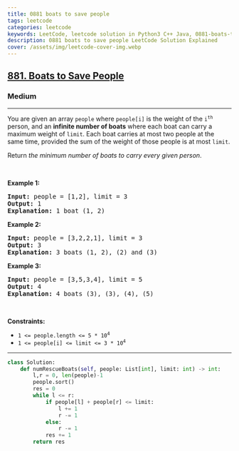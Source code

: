 ```yaml
---
title: 0881 boats to save people
tags: leetcode
categories: leetcode
keywords: LeetCode, leetcode solution in Python3 C++ Java, 0881-boats-to-save-people solution
description: 0881 boats to save people LeetCode Solution Explained
cover: /assets/img/leetcode-cover-img.webp
---
```



<h2><a href="https://leetcode.com/problems/boats-to-save-people/">881. Boats to Save People</a></h2><h3>Medium</h3><hr><div><p>You are given an array <code>people</code> where <code>people[i]</code> is the weight of the <code>i<sup>th</sup></code> person, and an <strong>infinite number of boats</strong> where each boat can carry a maximum weight of <code>limit</code>. Each boat carries at most two people at the same time, provided the sum of the weight of those people is at most <code>limit</code>.</p>

<p>Return <em>the minimum number of boats to carry every given person</em>.</p>

<p>&nbsp;</p>
<p><strong class="example">Example 1:</strong></p>

<pre><strong>Input:</strong> people = [1,2], limit = 3
<strong>Output:</strong> 1
<strong>Explanation:</strong> 1 boat (1, 2)
</pre>

<p><strong class="example">Example 2:</strong></p>

<pre><strong>Input:</strong> people = [3,2,2,1], limit = 3
<strong>Output:</strong> 3
<strong>Explanation:</strong> 3 boats (1, 2), (2) and (3)
</pre>

<p><strong class="example">Example 3:</strong></p>

<pre><strong>Input:</strong> people = [3,5,3,4], limit = 5
<strong>Output:</strong> 4
<strong>Explanation:</strong> 4 boats (3), (3), (4), (5)
</pre>

<p>&nbsp;</p>
<p><strong>Constraints:</strong></p>

<ul>
	<li><code>1 &lt;= people.length &lt;= 5 * 10<sup>4</sup></code></li>
	<li><code>1 &lt;= people[i] &lt;= limit &lt;= 3 * 10<sup>4</sup></code></li>
</ul>
</div>

---




```python
class Solution:
    def numRescueBoats(self, people: List[int], limit: int) -> int:
        l,r = 0, len(people)-1
        people.sort()
        res = 0
        while l <= r:
            if people[l] + people[r] <= limit:
                l += 1
                r -= 1
            else:
                r -= 1
            res += 1
        return res
```
